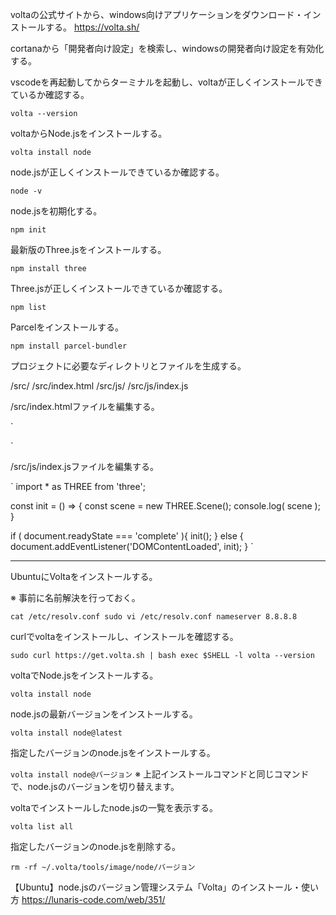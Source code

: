 voltaの公式サイトから、windows向けアプリケーションをダウンロード・インストールする。
https://volta.sh/

cortanaから「開発者向け設定」を検索し、windowsの開発者向け設定を有効化する。

vscodeを再起動してからターミナルを起動し、voltaが正しくインストールできているか確認する。

`
volta --version
`

voltaからNode.jsをインストールする。

`
volta install node
`

node.jsが正しくインストールできているか確認する。

`
node -v
`

node.jsを初期化する。

`
npm init
`

最新版のThree.jsをインストールする。

`
npm install three
`

Three.jsが正しくインストールできているか確認する。

`
npm list
`

Parcelをインストールする。

`
npm install parcel-bundler
`

プロジェクトに必要なディレクトリとファイルを生成する。

/src/
/src/index.html
/src/js/
/src/js/index.js

/src/index.htmlファイルを編集する。

`
<!DOCTYPE html>
<html lang="ja">
<head>
  <meta charset="UTF-8">
  <meta http-equiv="X-UA-Compatible" content="IE=edge">
  <meta name="viewport" content="width=device-width, initial-scale=1.0">
  <title>three.js practice</title>
</head>
<body>
  <script src="/js/index.js"></script>
</body>
</html>
`

/src/js/index.jsファイルを編集する。

`
import * as THREE from 'three';

const init = () => {
  const scene = new THREE.Scene();
  console.log( scene );
}

if ( document.readyState === 'complete' ){
  init();
} else {
  document.addEventListener('DOMContentLoaded', init);
}
`

---

UbuntuにVoltaをインストールする。

※ 事前に名前解決を行っておく。

`
cat /etc/resolv.conf
sudo vi /etc/resolv.conf
nameserver 8.8.8.8
`

curlでvoltaをインストールし、インストールを確認する。

`
sudo curl https://get.volta.sh | bash
exec $SHELL -l
volta --version
`

voltaでNode.jsをインストールする。

`
volta install node
`

node.jsの最新バージョンをインストールする。

`
volta install node@latest
`

指定したバージョンのnode.jsをインストールする。

`
volta install node@バージョン
`
※ 上記インストールコマンドと同じコマンドで、node.jsのバージョンを切り替えます。

voltaでインストールしたnode.jsの一覧を表示する。

`
volta list all
`

指定したバージョンのnode.jsを削除する。

`
rm -rf ~/.volta/tools/image/node/バージョン
`

【Ubuntu】node.jsのバージョン管理システム「Volta」のインストール・使い方
https://lunaris-code.com/web/351/
